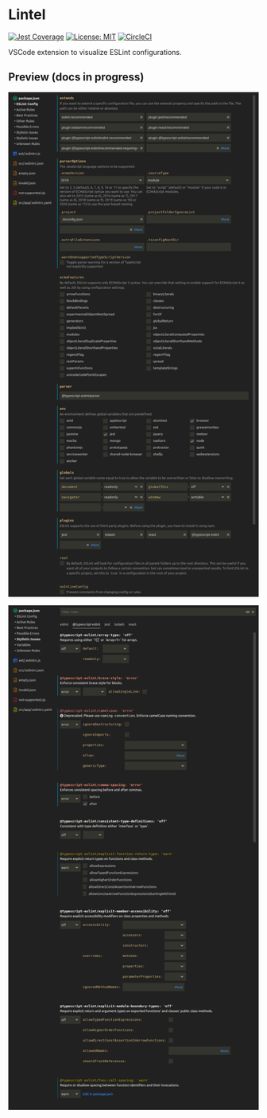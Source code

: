 # Lintel

[![Jest Coverage](https://img.shields.io/badge/coverage-97.98%25-green)](https://github.com/mflorence99/lintel/issues)
[![License: MIT](https://img.shields.io/badge/License-MIT-yellow.svg)](https://opensource.org/licenses/MIT)
[![CircleCI](https://circleci.com/gh/mflorence99/lintel.svg?style=shield)](https://circleci.com/gh/mflorence99/lintel)


VSCode extension to visualize ESLint configurations.

## Preview (docs in progress)

![Configuration](docs/config.png)

![Rules](docs/rules.png)
